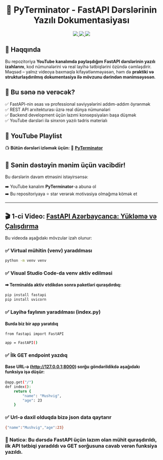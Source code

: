 <h1 align="center">🚀 PyTerminator - FastAPI Dərslərinin Yazılı Dokumentasiyası</h1>

<p align="center">
<a href="https://www.youtube.com/@PyTerminator" target="_blank">
<img src="https://img.shields.io/badge/YouTube-PyTerminator-red?logo=youtube&logoColor=white" />
</a>
<a href="https://fastapi.tiangolo.com/" target="_blank">
<img src="https://img.shields.io/badge/Powered%20by-FastAPI-009688?logo=fastapi" />
</a>
<a href="#">
<img src="https://img.shields.io/badge/Status-Aktiv%20Layihə-success" />
</a>
</p>

## 📘 Haqqında

Bu repozitoriya **YouTube kanalımda paylaşdığım FastAPI dərslərinin yazılı izahlarını**, kod nümunələrini və real layihə tətbiqlərini özündə cəmləşdirir. Məqsəd – yalnız videoya baxmaqla kifayətlənməyəsən, həm də **praktiki və strukturlaşdırılmış dokumentasiya ilə mövzunu dərindən mənimsəyəsən**.

## 🎯 Bu sənə nə verəcək?

✅ FastAPI-nin əsas və professional səviyyələrini addım-addım öyrənmək  
✅ REST API arxitekturası üzrə real dünya nümunələri  
✅ Backend development üçün lazımi konsepsiyaları başa düşmək  
✅ YouTube dərsləri ilə sinxron yazılı tədris materialı  

## 🔗 YouTube Playlist

📺 **Bütün dərsləri izləmək üçün:**
🎯 **[PyTerminator](https://youtube.com/playlist?list=PLvAB7yjjF8026sMZvGM-N5ZNhnnYsChJk&si=XndSX5z5tIkklRlC)**


## 🙌 Sənin dəstəyin mənim üçün vacibdir!

Bu dərslərin davam etməsini istəyirsənsə:

➡️ YouTube kanalım **PyTerminator**-a abunə ol  
➡️ Bu repositoriyaya ⭐ star verərək motivasiya olmağıma kömək et


<hr>

## 🎬 1-ci Video: [FastAPI Azərbaycanca: Yükləmə və Çalışdırma](https://youtu.be/CfEeCtr_0ac)

Bu videoda aşağıdakı mövzular izah olunur:

### ✅ Virtual mühitin (venv) yaradılması
```bash
python -m venv venv
```

### ✅ Visual Studio Code-da venv aktiv edilməsi

#### ➡ Terminalda aktiv etdikdən sonra paketləri quraşdırdıq:

```bash
pip install fastapi
pip install uvicorn
```
### ✅ Layihə faylının yaradılması (index.py)
#### Burda biz bir app yaratdıq
```bash
from fastapi import FastAPI

app = FastAPI()
```

### ✅ İlk GET endpoint yazdıq
#### Base URL-ə (http://127.0.0.1:8000) sorğu göndərildikdə aşağıdakı funksiya işə düşür:

```bash
@app.get("/")
def index():
    return {
        "name": "Mushvig",
        "age": 23
    }
```

### ✅ Url-ə daxil olduqda bizə json data qaytarır 

```bash
{"name":"Mushvig","age":23}
```

### 🎯 Nəticə: Bu dərsdə FastAPI üçün lazım olan mühit quraşdırıldı, ilk API tətbiqi yaradıldı və GET sorğusuna cavab verən funksiya yazıldı.